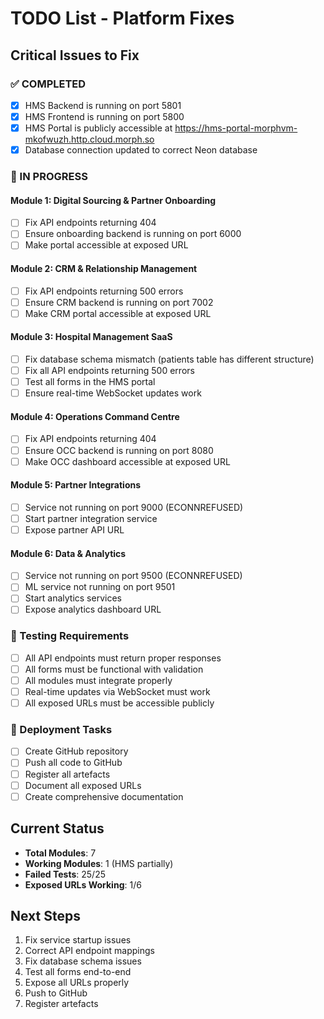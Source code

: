 # TODO List - Platform Fixes

## Critical Issues to Fix

### ✅ COMPLETED
- [x] HMS Backend is running on port 5801
- [x] HMS Frontend is running on port 5800
- [x] HMS Portal is publicly accessible at https://hms-portal-morphvm-mkofwuzh.http.cloud.morph.so
- [x] Database connection updated to correct Neon database

### 🔧 IN PROGRESS

#### Module 1: Digital Sourcing & Partner Onboarding
- [ ] Fix API endpoints returning 404
- [ ] Ensure onboarding backend is running on port 6000
- [ ] Make portal accessible at exposed URL

#### Module 2: CRM & Relationship Management  
- [ ] Fix API endpoints returning 500 errors
- [ ] Ensure CRM backend is running on port 7002
- [ ] Make CRM portal accessible at exposed URL

#### Module 3: Hospital Management SaaS
- [ ] Fix database schema mismatch (patients table has different structure)
- [ ] Fix all API endpoints returning 500 errors
- [ ] Test all forms in the HMS portal
- [ ] Ensure real-time WebSocket updates work

#### Module 4: Operations Command Centre
- [ ] Fix API endpoints returning 404
- [ ] Ensure OCC backend is running on port 8080
- [ ] Make OCC dashboard accessible at exposed URL

#### Module 5: Partner Integrations
- [ ] Service not running on port 9000 (ECONNREFUSED)
- [ ] Start partner integration service
- [ ] Expose partner API URL

#### Module 6: Data & Analytics
- [ ] Service not running on port 9500 (ECONNREFUSED)
- [ ] ML service not running on port 9501
- [ ] Start analytics services
- [ ] Expose analytics dashboard URL

### 📝 Testing Requirements
- [ ] All API endpoints must return proper responses
- [ ] All forms must be functional with validation
- [ ] All modules must integrate properly
- [ ] Real-time updates via WebSocket must work
- [ ] All exposed URLs must be accessible publicly

### 🚀 Deployment Tasks
- [ ] Create GitHub repository
- [ ] Push all code to GitHub
- [ ] Register all artefacts
- [ ] Document all exposed URLs
- [ ] Create comprehensive documentation

## Current Status
- **Total Modules**: 7
- **Working Modules**: 1 (HMS partially)
- **Failed Tests**: 25/25
- **Exposed URLs Working**: 1/6

## Next Steps
1. Fix service startup issues
2. Correct API endpoint mappings
3. Fix database schema issues
4. Test all forms end-to-end
5. Expose all URLs properly
6. Push to GitHub
7. Register artefacts
